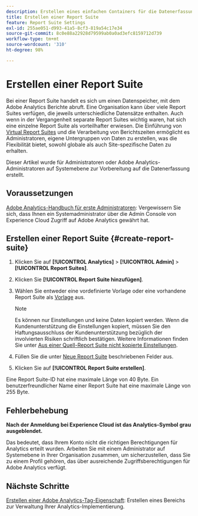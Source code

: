 ```yaml
---
description: Erstellen eines einfachen Containers für die Datenerfassung in Adobe Analytics
title: Erstellen einer Report Suite
feature: Report Suite Settings
exl-id: 255ae051-d993-41a5-8cf3-819a54c17e34
source-git-commit: 8c0e88a22928d79599ab0a0ad3efc8159712d739
workflow-type: tm+mt
source-wordcount: '310'
ht-degree: 98%

---
```


# Erstellen einer Report Suite

Bei einer Report Suite handelt es sich um einen Datenspeicher, mit dem Adobe Analytics Berichte abruft. Eine Organisation kann über viele Report Suites verfügen, die jeweils unterschiedliche Datensätze enthalten. Auch wenn in der Vergangenheit separate Report Suites wichtig waren, hat sich eine einzelne Report Suite als vorteilhafter erwiesen. Die Einführung von [Virtual Report Suites](https://experienceleague.adobe.com/docs/analytics/components/virtual-report-suites/vrs-about.html?lang=de#virtual-report-suites) und die Verarbeitung von Berichtszeiten ermöglicht es Administratoren, eigene Untergruppen von Daten zu erstellen, was die Flexibilität bietet, sowohl globale als auch Site-spezifische Daten zu erhalten.

Dieser Artikel wurde für Administratoren oder Adobe Analytics-Administratoren auf Systemebene zur Vorbereitung auf die Datenerfassung erstellt.

## Voraussetzungen

[Adobe Analytics-Handbuch für erste Administratoren](/help/admin/admin-console/first-admin-guide.md): Vergewissern Sie sich, dass Ihnen ein Systemadministrator über die Admin Console von Experience Cloud Zugriff auf Adobe Analytics gewährt hat.

## Erstellen einer Report Suite {#create-report-suite}

1. Klicken Sie auf **[!UICONTROL Analytics]** > **[!UICONTROL Admin]** > **[!UICONTROL Report Suites]**.
1. Klicken Sie **[!UICONTROL Report Suite hinzufügen]**.
1. Wählen Sie entweder eine vordefinierte Vorlage oder eine vorhandene Report Suite als [Vorlage](/help/admin/admin/c-manage-report-suites/c-report-suite-templates/report-suite-templates.md) aus.

   >[!NOTE]
   >
   >Es können nur Einstellungen und keine Daten kopiert werden. Wenn die Kundenunterstützung die Einstellungen kopiert, müssen Sie den Haftungsausschluss der Kundenunterstützung bezüglich der involvierten Risiken schriftlich bestätigen. Weitere Informationen finden Sie unter [Aus einer Quell-Report Suite nicht kopierte Einstellungen](/help/admin/admin/c-manage-report-suites/c-new-report-suite/settings-not-copied-from-rs.md).

1. Füllen Sie die unter [Neue Report Suite](/help/admin/admin/c-manage-report-suites/c-new-report-suite/new-report-suite.md) beschriebenen Felder aus.
1. Klicken Sie auf **[!UICONTROL Report Suite erstellen]**.

Eine Report Suite-ID hat eine maximale Länge von 40 Byte. Ein benutzerfreundlicher Name einer Report Suite hat eine maximale Länge von 255 Byte.

## Fehlerbehebung

**Nach der Anmeldung bei Experience Cloud ist das Analytics-Symbol grau ausgeblendet.**

Das bedeutet, dass Ihrem Konto nicht die richtigen Berechtigungen für Analytics erteilt wurden. Arbeiten Sie mit einem Administrator auf Systemebene in Ihrer Organisation zusammen, um sicherzustellen, dass Sie zu einem Profil gehören, das über ausreichende Zugriffsberechtigungen für Adobe Analytics verfügt.

## Nächste Schritte

[Erstellen einer Adobe Analytics-Tag-Eigenschaft](/help/implement/launch/create-analytics-property.md): Erstellen eines Bereichs zur Verwaltung Ihrer Analytics-Implementierung.
